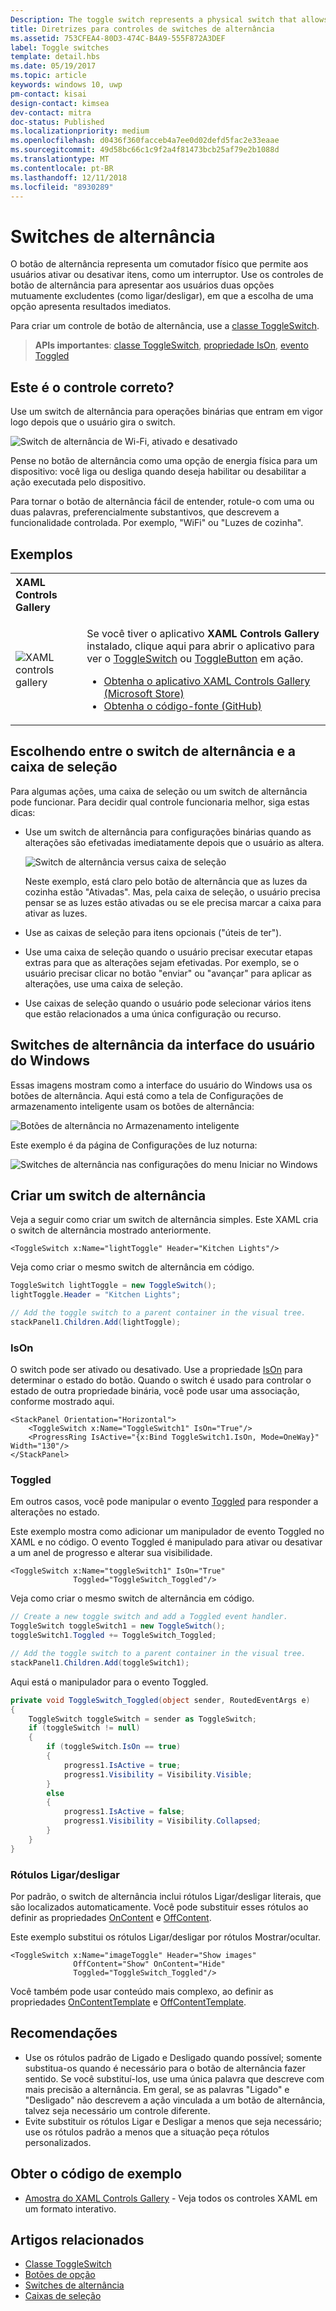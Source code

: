 ```yaml
---
Description: The toggle switch represents a physical switch that allows users to turn things on or off.
title: Diretrizes para controles de switches de alternância
ms.assetid: 753CFEA4-80D3-474C-B4A9-555F872A3DEF
label: Toggle switches
template: detail.hbs
ms.date: 05/19/2017
ms.topic: article
keywords: windows 10, uwp
pm-contact: kisai
design-contact: kimsea
dev-contact: mitra
doc-status: Published
ms.localizationpriority: medium
ms.openlocfilehash: d0436f360facceb4a7ee0d02defd5fac2e33eaae
ms.sourcegitcommit: 49d58bc66c1c9f2a4f81473bcb25af79e2b1088d
ms.translationtype: MT
ms.contentlocale: pt-BR
ms.lasthandoff: 12/11/2018
ms.locfileid: "8930289"
---
```

# <a name="toggle-switches"></a>Switches de alternância

O botão de alternância representa um comutador físico que permite aos usuários ativar ou desativar itens, como um interruptor. Use os controles de botão de alternância para apresentar aos usuários duas opções mutuamente excludentes (como ligar/desligar), em que a escolha de uma opção apresenta resultados imediatos.

Para criar um controle de botão de alternância, use a [classe ToggleSwitch](https://docs.microsoft.com/uwp/api/windows.ui.xaml.controls.toggleswitch).

> **APIs importantes**: [classe ToggleSwitch](https://docs.microsoft.com/uwp/api/windows.ui.xaml.controls.toggleswitch), [propriedade IsOn](https://docs.microsoft.com/uwp/api/windows.ui.xaml.controls.toggleswitch.ison), [evento Toggled](https://docs.microsoft.com/uwp/api/windows.ui.xaml.controls.toggleswitch.toggled)

## <a name="is-this-the-right-control"></a>Este é o controle correto?

Use um switch de alternância para operações binárias que entram em vigor logo depois que o usuário gira o switch.

![Switch de alternância de Wi-Fi, ativado e desativado](images/toggleswitches01.png)

Pense no botão de alternância como uma opção de energia física para um dispositivo: você liga ou desliga quando deseja habilitar ou desabilitar a ação executada pelo dispositivo.

Para tornar o botão de alternância fácil de entender, rotule-o com uma ou duas palavras, preferencialmente substantivos, que descrevem a funcionalidade controlada. Por exemplo, "WiFi" ou "Luzes de cozinha". 

## <a name="examples"></a>Exemplos

<table>
<th align="left">XAML Controls Gallery<th>
<tr>
<td><img src="images/xaml-controls-gallery-sm.png" alt="XAML controls gallery"></img></td>
<td>
    <p>Se você tiver o aplicativo <strong style="font-weight: semi-bold">XAML Controls Gallery</strong> instalado, clique aqui para abrir o aplicativo para ver o <a href="xamlcontrolsgallery:/item/ToggleSwitch">ToggleSwitch</a> ou <a href="xamlcontrolsgallery:/item/ToggleButton">ToggleButton</a> em ação.</p>
    <ul>
    <li><a href="https://www.microsoft.com/store/productId/9MSVH128X2ZT">Obtenha o aplicativo XAML Controls Gallery (Microsoft Store)</a></li>
    <li><a href="https://github.com/Microsoft/Windows-universal-samples/tree/master/Samples/XamlUIBasics">Obtenha o código-fonte (GitHub)</a></li>
    </ul>
</td>
</tr>
</table>

## <a name="choosing-between-toggle-switch-and-check-box"></a>Escolhendo entre o switch de alternância e a caixa de seleção

Para algumas ações, uma caixa de seleção ou um switch de alternância pode funcionar. Para decidir qual controle funcionaria melhor, siga estas dicas:

- Use um switch de alternância para configurações binárias quando as alterações são efetivadas imediatamente depois que o usuário as altera.

    ![Switch de alternância versus caixa de seleção](images/toggleswitches02.png)

    Neste exemplo, está claro pelo botão de alternância que as luzes da cozinha estão "Ativadas". Mas, pela caixa de seleção, o usuário precisa pensar se as luzes estão ativadas ou se ele precisa marcar a caixa para ativar as luzes.

- Use as caixas de seleção para itens opcionais ("úteis de ter").
- Use uma caixa de seleção quando o usuário precisar executar etapas extras para que as alterações sejam efetivadas. Por exemplo, se o usuário precisar clicar no botão "enviar" ou "avançar" para aplicar as alterações, use uma caixa de seleção.
- Use caixas de seleção quando o usuário pode selecionar vários itens que estão relacionados a uma única configuração ou recurso.

## <a name="toggle-switches-in-the-windows-ui"></a>Switches de alternância da interface do usuário do Windows

Essas imagens mostram como a interface do usuário do Windows usa os botões de alternância. Aqui está como a tela de Configurações de armazenamento inteligente usam os botões de alternância:

![Botões de alternância no Armazenamento inteligente](images/SmartStorageToggle.png)

Este exemplo é da página de Configurações de luz noturna:

![Switches de alternância nas configurações do menu Iniciar no Windows](images/NightLightToggle.png)

## <a name="create-a-toggle-switch"></a>Criar um switch de alternância

Veja a seguir como criar um switch de alternância simples. Este XAML cria o switch de alternância mostrado anteriormente.

```xaml
<ToggleSwitch x:Name="lightToggle" Header="Kitchen Lights"/>
```

Veja como criar o mesmo switch de alternância em código.

```csharp
ToggleSwitch lightToggle = new ToggleSwitch();
lightToggle.Header = "Kitchen Lights";

// Add the toggle switch to a parent container in the visual tree.
stackPanel1.Children.Add(lightToggle);
```

### <a name="ison"></a>IsOn

O switch pode ser ativado ou desativado. Use a propriedade [IsOn](https://docs.microsoft.com/uwp/api/windows.ui.xaml.controls.toggleswitch.ison) para determinar o estado do botão. Quando o switch é usado para controlar o estado de outra propriedade binária, você pode usar uma associação, conforme mostrado aqui.

```xaml
<StackPanel Orientation="Horizontal">
    <ToggleSwitch x:Name="ToggleSwitch1" IsOn="True"/>
    <ProgressRing IsActive="{x:Bind ToggleSwitch1.IsOn, Mode=OneWay}" Width="130"/>
</StackPanel>
```

### <a name="toggled"></a>Toggled

Em outros casos, você pode manipular o evento [Toggled](https://docs.microsoft.com/uwp/api/windows.ui.xaml.controls.toggleswitch.toggled) para responder a alterações no estado.

Este exemplo mostra como adicionar um manipulador de evento Toggled no XAML e no código. O evento Toggled é manipulado para ativar ou desativar a um anel de progresso e alterar sua visibilidade.

```xaml
<ToggleSwitch x:Name="toggleSwitch1" IsOn="True"
              Toggled="ToggleSwitch_Toggled"/>
```

Veja como criar o mesmo switch de alternância em código.

```csharp
// Create a new toggle switch and add a Toggled event handler.
ToggleSwitch toggleSwitch1 = new ToggleSwitch();
toggleSwitch1.Toggled += ToggleSwitch_Toggled;

// Add the toggle switch to a parent container in the visual tree.
stackPanel1.Children.Add(toggleSwitch1);
```

Aqui está o manipulador para o evento Toggled.

```csharp
private void ToggleSwitch_Toggled(object sender, RoutedEventArgs e)
{
    ToggleSwitch toggleSwitch = sender as ToggleSwitch;
    if (toggleSwitch != null)
    {
        if (toggleSwitch.IsOn == true)
        {
            progress1.IsActive = true;
            progress1.Visibility = Visibility.Visible;
        }
        else
        {
            progress1.IsActive = false;
            progress1.Visibility = Visibility.Collapsed;
        }
    }
}
```

### <a name="onoff-labels"></a>Rótulos Ligar/desligar

Por padrão, o switch de alternância inclui rótulos Ligar/desligar literais, que são localizados automaticamente. Você pode substituir esses rótulos ao definir as propriedades [OnContent](https://docs.microsoft.com/uwp/api/windows.ui.xaml.controls.toggleswitch.oncontent) e [OffContent](https://docs.microsoft.com/uwp/api/windows.ui.xaml.controls.toggleswitch.offcontent).

Este exemplo substitui os rótulos Ligar/desligar por rótulos Mostrar/ocultar.

```xaml
<ToggleSwitch x:Name="imageToggle" Header="Show images"
              OffContent="Show" OnContent="Hide"
              Toggled="ToggleSwitch_Toggled"/>
```

Você também pode usar conteúdo mais complexo, ao definir as propriedades [OnContentTemplate](https://docs.microsoft.com/uwp/api/windows.ui.xaml.controls.toggleswitch.oncontenttemplate) e [OffContentTemplate](https://docs.microsoft.com/uwp/api/windows.ui.xaml.controls.toggleswitch.offcontenttemplate).

## <a name="recommendations"></a>Recomendações

- Use os rótulos padrão de Ligado e Desligado quando possível; somente substitua-os quando é necessário para o botão de alternância fazer sentido. Se você substituí-los, use uma única palavra que descreve com mais precisão a alternância. Em geral, se as palavras "Ligado" e "Desligado" não descrevem a ação vinculada a um botão de alternância, talvez seja necessário um controle diferente.
- Evite substituir os rótulos Ligar e Desligar a menos que seja necessário; use os rótulos padrão a menos que a situação peça rótulos personalizados.

## <a name="get-the-sample-code"></a>Obter o código de exemplo

- [Amostra do XAML Controls Gallery](https://github.com/Microsoft/Windows-universal-samples/tree/master/Samples/XamlUIBasics) - Veja todos os controles XAML em um formato interativo.

## <a name="related-articles"></a>Artigos relacionados

- [Classe ToggleSwitch](https://docs.microsoft.com/uwp/api/windows.ui.xaml.controls.toggleswitch)
- [Botões de opção](radio-button.md)
- [Switches de alternância](toggles.md)
- [Caixas de seleção](checkbox.md)
